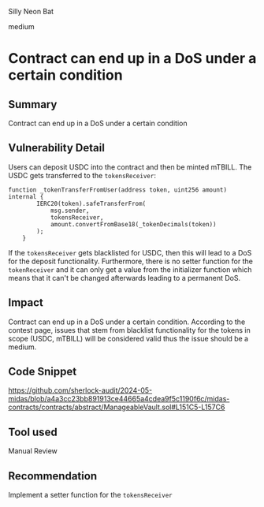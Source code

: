 Silly Neon Bat

medium

# Contract can end up in a DoS under a certain condition

## Summary
Contract can end up in a DoS under a certain condition
## Vulnerability Detail
Users can deposit USDC into the contract and then be minted mTBILL. The USDC gets transferred to the `tokensReceiver`:
```solidity
function _tokenTransferFromUser(address token, uint256 amount) internal {
        IERC20(token).safeTransferFrom(
            msg.sender,
            tokensReceiver,
            amount.convertFromBase18(_tokenDecimals(token))
        );
    }
```
If the `tokensReceiver` gets blacklisted for USDC, then this will lead to a DoS for the deposit functionality. Furthermore, there is no setter function for the `tokenReceiver` and it can only get a value from the initializer function which means that it can't be changed afterwards leading to a permanent DoS.
## Impact
Contract can end up in a DoS under a certain condition. 
According to the contest page, issues that stem from blacklist functionality for the tokens in scope (USDC, mTBILL) will be considered valid thus the issue should be a medium.
## Code Snippet
https://github.com/sherlock-audit/2024-05-midas/blob/a4a3cc23bb891913ce44665a4cdea9f5c1190f6c/midas-contracts/contracts/abstract/ManageableVault.sol#L151C5-L157C6
## Tool used

Manual Review

## Recommendation
Implement a setter function for the `tokensReceiver`